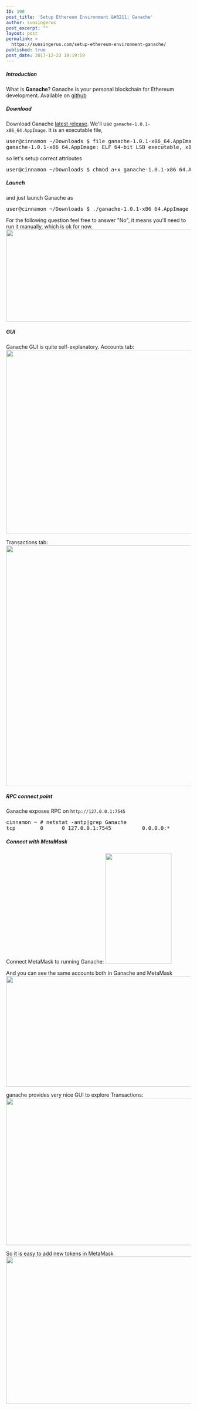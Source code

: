 ```yaml
---
ID: 190
post_title: 'Setup Ethereum Environment &#8211; Ganache'
author: sunsingerus
post_excerpt: ""
layout: post
permalink: >
  https://sunsingerus.com/setup-ethereum-environment-ganache/
published: true
post_date: 2017-12-23 19:19:59
---
```

<h5>Introduction</h5>
What is <strong>Ganache</strong>?
Ganache is your personal blockchain for Ethereum development.
Available on <a href="https://github.com/trufflesuite/ganache" target="_blank" rel="noopener">github</a>

<h5>Download</h5>
Download Ganache <a href="https://github.com/trufflesuite/ganache/releases/latest" target="_blank" rel="noopener">latest release</a>. We'll use <code>ganache-1.0.1-x86_64.AppImage</code>.
It is an executable file,
<pre>user@cinnamon ~/Downloads $ file ganache-1.0.1-x86_64.AppImage 
ganache-1.0.1-x86_64.AppImage: ELF 64-bit LSB executable, x86-64, version 1 (SYSV), dynamically linked, interpreter /lib64/ld-linux-x86-64.so.2, for GNU/Linux 2.6.18, BuildID[sha1]=238d4487ce2f48422f53b58c579757c9e630a1ac, stripped
</pre>
so let's setup correct attributes
<pre>user@cinnamon ~/Downloads $ chmod a+x ganache-1.0.1-x86_64.AppImage 
</pre>

<h5>Launch</h5>
and just launch Ganache as
<pre>user@cinnamon ~/Downloads $ ./ganache-1.0.1-x86_64.AppImage 
</pre>

For the following question feel free to answer "No", it means you'll need to run it manually, which is ok for now.
<img class="alignnone size-full wp-image-195" src="https://sunsingerus.com/wp-content/uploads/2017/12/ganache_1.png" alt="" width="665" height="250" />

<h5>GUI</h5>
Ganache GUI is quite self-explanatory.
Accounts tab:
<img class="alignnone size-full wp-image-194" src="https://sunsingerus.com/wp-content/uploads/2017/12/ganache_2.png" alt="" width="1202" height="500" />

Transactions tab:
<img class="alignnone size-full wp-image-193" src="https://sunsingerus.com/wp-content/uploads/2017/12/ganache_3.png" alt="" width="1202" height="654" />

<h5>RPC connect point</h5>
Ganache exposes RPC on <code>http://127.0.0.1:7545</code>
<pre>
cinnamon ~ # netstat -antp|grep Ganache
tcp        0      0 127.0.0.1:7545          0.0.0.0:*               LISTEN      16588/Ganache   
</pre>

<h5>Connect with MetaMask</h5>
Connect MetaMask to running Ganache:
<img class="alignnone size-medium wp-image-199" src="https://sunsingerus.com/wp-content/uploads/2017/12/ganache_metamask.png" alt="" width="180" height="300" />

And you can see the same accounts both in Ganache and MetaMask
<img class="alignnone size-full wp-image-198" src="https://sunsingerus.com/wp-content/uploads/2017/12/ganache_accounts.png" alt="" width="1080" height="300" />

ganache provides very nice GUI to explore Transactions:
<img class="alignnone size-full wp-image-192" src="https://sunsingerus.com/wp-content/uploads/2017/12/ganache_4.png" alt="" width="1202" height="400" />

So it is easy to add new tokens in MetaMask
<img class="alignnone size-full wp-image-191" src="https://sunsingerus.com/wp-content/uploads/2017/12/ganache_5.png" alt="" width="730" height="400" />